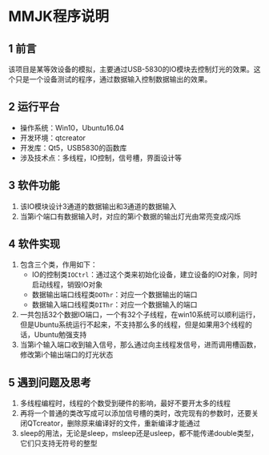 # MMJK程序说明    

## 1 前言   
该项目是某等效设备的模拟，主要通过USB-5830的IO模块去控制灯光的效果。这个只是一个设备测试的程序，通过数据输入控制数据输出的效果。     

## 2 运行平台   
- 操作系统：Win10，Ubuntu16.04   
- 开发环境：qtcreator    
- 开发库：Qt5，USB5830的函数库   
- 涉及技术点：多线程，IO控制，信号槽，界面设计等   

## 3 软件功能   
1. 该IO模块设计3通道的数据输出和3通道的数据输入  
2. 当第i个端口有数据输入时，对应的第i个数据的输出灯光由常亮变成闪烁    

## 4 软件实现   
1. 包含三个类，作用如下：
	- IO的控制类`IOCtrl`：通过这个类来初始化设备，建立设备的IO对象，同时启动线程，销毁IO对象   
	- 数据输出端口线程类`DOThr`：对应一个数据输出的端口    
	- 数据输入端口线程类`DIThr`：对应一个数据输入的端口    
2. 一共包括32个数据IO端口，一个有32个子线程，在win10系统可以顺利运行，但是Ubuntu系统运行不起来，不支持那么多的线程，但是如果用3个线程的话，Ubuntu勉强支持        
3. 当第i个输入端口收到输入信号，那么通过向主线程发信号，进而调用槽函数，修改第i个输出端口的灯光状态    

## 5 遇到问题及思考    
1. 多线程编程时，线程的个数受到硬件的影响，最好不要开太多的线程   
2. 再将一个普通的类改写成可以添加信号槽的类时，改完现有的参数时，还要关闭QTcreator，删除原来编译好的文件，重新编译才能通过   
3. sleep的用法，无论是sleep，msleep还是usleep，都不能传递double类型，它们只支持无符号的整型   